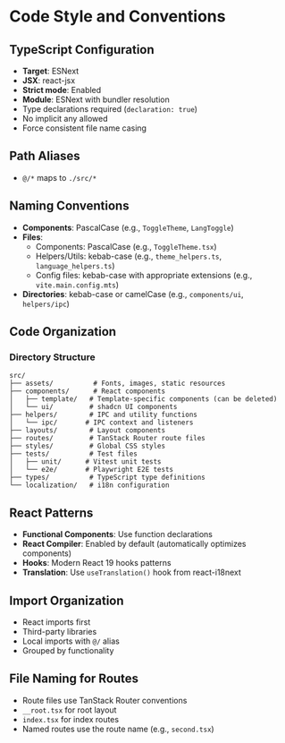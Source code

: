 # Code Style and Conventions

## TypeScript Configuration

- **Target**: ESNext
- **JSX**: react-jsx
- **Strict mode**: Enabled
- **Module**: ESNext with bundler resolution
- Type declarations required (`declaration: true`)
- No implicit any allowed
- Force consistent file name casing

## Path Aliases

- `@/*` maps to `./src/*`

## Naming Conventions

- **Components**: PascalCase (e.g., `ToggleTheme`, `LangToggle`)
- **Files**:
  - Components: PascalCase (e.g., `ToggleTheme.tsx`)
  - Helpers/Utils: kebab-case (e.g., `theme_helpers.ts`, `language_helpers.ts`)
  - Config files: kebab-case with appropriate extensions (e.g., `vite.main.config.mts`)
- **Directories**: kebab-case or camelCase (e.g., `components/ui`, `helpers/ipc`)

## Code Organization

### Directory Structure

```
src/
├── assets/          # Fonts, images, static resources
├── components/      # React components
│   ├── template/   # Template-specific components (can be deleted)
│   └── ui/         # shadcn UI components
├── helpers/        # IPC and utility functions
│   └── ipc/       # IPC context and listeners
├── layouts/        # Layout components
├── routes/         # TanStack Router route files
├── styles/         # Global CSS styles
├── tests/          # Test files
│   ├── unit/      # Vitest unit tests
│   └── e2e/       # Playwright E2E tests
├── types/          # TypeScript type definitions
└── localization/   # i18n configuration
```

## React Patterns

- **Functional Components**: Use function declarations
- **React Compiler**: Enabled by default (automatically optimizes components)
- **Hooks**: Modern React 19 hooks patterns
- **Translation**: Use `useTranslation()` hook from react-i18next

## Import Organization

- React imports first
- Third-party libraries
- Local imports with `@/` alias
- Grouped by functionality

## File Naming for Routes

- Route files use TanStack Router conventions
- `__root.tsx` for root layout
- `index.tsx` for index routes
- Named routes use the route name (e.g., `second.tsx`)
